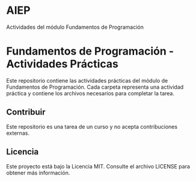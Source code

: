 # AIEP
Actividades del módulo Fundamentos de Programación

# Fundamentos de Programación - Actividades Prácticas

Este repositorio contiene las actividades prácticas del módulo de Fundamentos de Programación. Cada carpeta representa una actividad práctica y contiene los archivos necesarios para completar la tarea.

## Contribuir

Este repositorio es una tarea de un curso y no acepta contribuciones externas.

## Licencia

Este proyecto está bajo la Licencia MIT. Consulte el archivo LICENSE para obtener más información.

